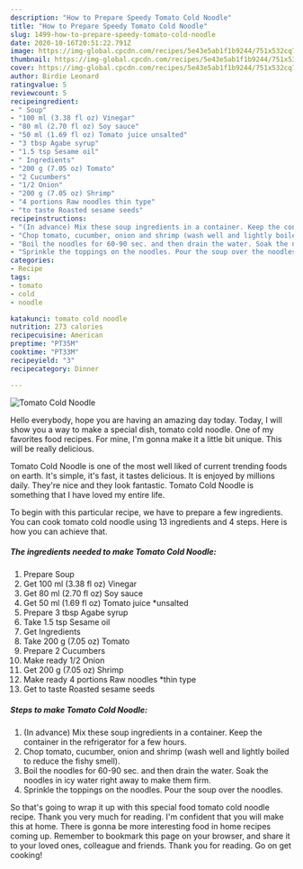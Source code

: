 ```yaml
---
description: "How to Prepare Speedy Tomato Cold Noodle"
title: "How to Prepare Speedy Tomato Cold Noodle"
slug: 1499-how-to-prepare-speedy-tomato-cold-noodle
date: 2020-10-16T20:51:22.791Z
image: https://img-global.cpcdn.com/recipes/5e43e5ab1f1b9244/751x532cq70/tomato-cold-noodle-recipe-main-photo.jpg
thumbnail: https://img-global.cpcdn.com/recipes/5e43e5ab1f1b9244/751x532cq70/tomato-cold-noodle-recipe-main-photo.jpg
cover: https://img-global.cpcdn.com/recipes/5e43e5ab1f1b9244/751x532cq70/tomato-cold-noodle-recipe-main-photo.jpg
author: Birdie Leonard
ratingvalue: 5
reviewcount: 5
recipeingredient:
- " Soup"
- "100 ml (3.38 fl oz) Vinegar"
- "80 ml (2.70 fl oz) Soy sauce"
- "50 ml (1.69 fl oz) Tomato juice unsalted"
- "3 tbsp Agabe syrup"
- "1.5 tsp Sesame oil"
- " Ingredients"
- "200 g (7.05 oz) Tomato"
- "2 Cucumbers"
- "1/2 Onion"
- "200 g (7.05 oz) Shrimp"
- "4 portions Raw noodles thin type"
- "to taste Roasted sesame seeds"
recipeinstructions:
- "(In advance) Mix these soup ingredients in a container. Keep the container in the refrigerator for a few hours."
- "Chop tomato, cucumber, onion and shrimp (wash well and lightly boiled to reduce the fishy smell)."
- "Boil the noodles for 60-90 sec. and then drain the water. Soak the noodles in icy water right away to make them firm."
- "Sprinkle the toppings on the noodles. Pour the soup over the noodles."
categories:
- Recipe
tags:
- tomato
- cold
- noodle

katakunci: tomato cold noodle 
nutrition: 273 calories
recipecuisine: American
preptime: "PT35M"
cooktime: "PT33M"
recipeyield: "3"
recipecategory: Dinner

---
```



![Tomato Cold Noodle](https://img-global.cpcdn.com/recipes/5e43e5ab1f1b9244/751x532cq70/tomato-cold-noodle-recipe-main-photo.jpg)

Hello everybody, hope you are having an amazing day today. Today, I will show you a way to make a special dish, tomato cold noodle. One of my favorites food recipes. For mine, I'm gonna make it a little bit unique. This will be really delicious.



Tomato Cold Noodle is one of the most well liked of current trending foods on earth. It's simple, it's fast, it tastes delicious. It is enjoyed by millions daily. They're nice and they look fantastic. Tomato Cold Noodle is something that I have loved my entire life.


To begin with this particular recipe, we have to prepare a few ingredients. You can cook tomato cold noodle using 13 ingredients and 4 steps. Here is how you can achieve that.

<!--inarticleads1-->

##### The ingredients needed to make Tomato Cold Noodle:

1. Prepare  Soup
1. Get 100 ml (3.38 fl oz) Vinegar
1. Get 80 ml (2.70 fl oz) Soy sauce
1. Get 50 ml (1.69 fl oz) Tomato juice *unsalted
1. Prepare 3 tbsp Agabe syrup
1. Take 1.5 tsp Sesame oil
1. Get  Ingredients
1. Take 200 g (7.05 oz) Tomato
1. Prepare 2 Cucumbers
1. Make ready 1/2 Onion
1. Get 200 g (7.05 oz) Shrimp
1. Make ready 4 portions Raw noodles *thin type
1. Get to taste Roasted sesame seeds




<!--inarticleads2-->

##### Steps to make Tomato Cold Noodle:

1. (In advance) Mix these soup ingredients in a container. Keep the container in the refrigerator for a few hours.
1. Chop tomato, cucumber, onion and shrimp (wash well and lightly boiled to reduce the fishy smell).
1. Boil the noodles for 60-90 sec. and then drain the water. Soak the noodles in icy water right away to make them firm.
1. Sprinkle the toppings on the noodles. Pour the soup over the noodles.




So that's going to wrap it up with this special food tomato cold noodle recipe. Thank you very much for reading. I'm confident that you will make this at home. There is gonna be more interesting food in home recipes coming up. Remember to bookmark this page on your browser, and share it to your loved ones, colleague and friends. Thank you for reading. Go on get cooking!
